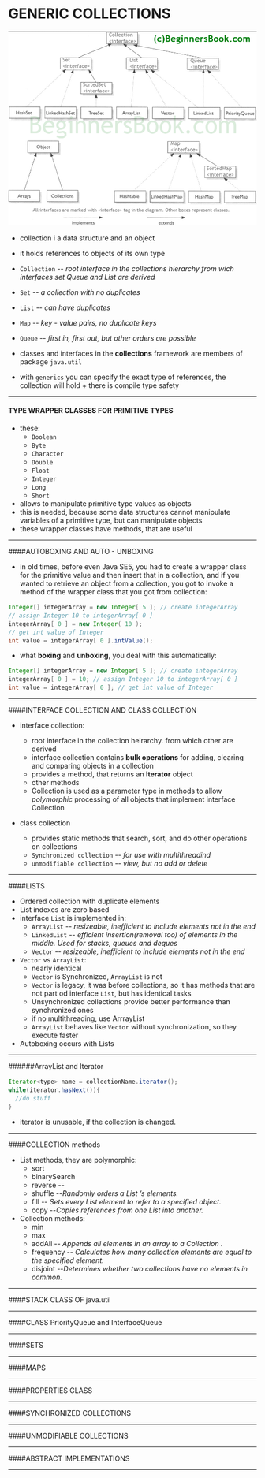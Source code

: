 # GENERIC COLLECTIONS

![pic](https://github.com/Jekabz/someNotes/blob/master/RESOURCES/PICTURES/Screenshot%20from%202016-04-12%2016:52:23.png)
* collection i a data structure and an object
* it holds references to objects of its own type

* `Collection` -- *root interface in the collections hierarchy from wich interfaces set Queue and List are derived*
* `Set` -- *a collection with no duplicates*
* `List` -- *can have duplicates*
* `Map` -- *key - value pairs, no duplicate keys*
* `Queue` -- *first in, first out, but other orders are possible*

* classes and interfaces in the __collections__ framework are members of package `java.util`
* with `generics` you can specify the exact type of references, the collection will hold + there is compile type safety

----

#### TYPE WRAPPER CLASSES FOR PRIMITIVE TYPES
* these:
  * `Boolean`
  * `Byte`
  * `Character`
  * `Double`
  * `Float`
  * `Integer`
  * `Long`
  * `Short`
* allows to manipulate primitive type values as objects
* this is needed, because some data structures cannot manipulate variables of a primitive type, but can manipulate objects
* these wrapper classes have methods, that are useful

----
####AUTOBOXING AND AUTO - UNBOXING
* in old times, before even Java SE5, you had to create a wrapper class for the primitive value and then insert that in a collection, and if you wanted to retrieve an object from a collection, you got to invoke a method of the wrapper class that you got from collection:

```Java
Integer[] integerArray = new Integer[ 5 ]; // create integerArray
// assign Integer 10 to integerArray[ 0 ]
integerArray[ 0 ] = new Integer( 10 );
// get int value of Integer
int value = integerArray[ 0 ].intValue();
```
* what __boxing__ and __unboxing__, you deal with this automatically:

```Java
Integer[] integerArray = new Integer[ 5 ]; // create integerArray
integerArray[ 0 ] = 10; // assign Integer 10 to integerArray[ 0 ]
int value = integerArray[ 0 ]; // get int value of Integer
```

----
####INTERFACE COLLECTION AND CLASS COLLECTION
* interface collection:
  * root interface in the collection heirarchy. from which other are derived
  * interface collection contains __bulk operations__ for adding, clearing and comparing objects in a collection
  * provides a method, that returns an __Iterator__ object
  * other methods
  * Collection is used as a parameter type in methods to allow *polymorphic* processing of all objects that implement interface Collection

* class collection
  * provides static methods that search, sort, and do other operations on collections
  * `Synchronized collection` -- *for use with multithreadind*
  * `unmodifiable collection` -- *view, but no add or delete*

----
####LISTS
* Ordered collection with duplicate elements
* List indexes are zero based
* interface `List` is implemented in:
  * `ArrayList` -- *resizeable, inefficient to include elements not in the end*
  * `LinkedList` -- *efficient insertion(removal too) of elements in the middle. Used for stacks, queues and deques*
  * `Vector` -- *resizeable, inefficient to include elements not in the end*
* `Vector` vs `ArrayList`:
  * nearly identical
  * `Vector` is Synchronized, `ArrayList` is not
  * `Vector` is legacy, it was before collections, so it has methods that are not part od interface `List`, but has identical tasks
  * Unsynchronized collections provide better performance than synchronized ones
  * if no multithreading, use ArrrayList
  * `ArrayList` behaves like `Vector` without synchronization, so they execute faster
* Autoboxing occurs with Lists

----
######ArrayList and Iterator
```java
Iterator<type> name = collectionName.iterator();
while(iterator.hasNext()){
  //do stuff
}
```
* iterator is unusable, if the collection is changed.


----
####COLLECTION methods
* List methods, they are polymorphic:
  * sort
  * binarySearch
  * reverse --
  * shuffle --*Randomly orders a List ’s elements.*
  * fill -- *Sets every List element to refer to a specified object.*
  * copy --*Copies references from one List into another.*
* Collection methods:
  * min
  * max
  * addAll -- *Appends all elements in an array to a Collection .*
  * frequency -- *Calculates how many collection elements are equal to the specified element.*
  * disjoint --*Determines whether two collections have no elements in common.*

----
####STACK CLASS OF java.util

----
####CLASS PriorityQueue and InterfaceQueue

----
####SETS

----
####MAPS

----
####PROPERTIES CLASS

----
####SYNCHRONIZED COLLECTIONS

----
####UNMODIFIABLE COLLECTIONS

----
####ABSTRACT IMPLEMENTATIONS

----
